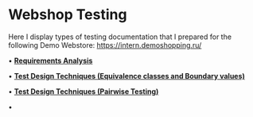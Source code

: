 # Webshop Testing
Here I display types of testing documentation that I prepared for the following Demo Webstore: https://intern.demoshopping.ru/

• [**Requirements Analysis**](https://docs.google.com/spreadsheets/d/1FNZtpPM6Y8_0JFXUuHVSI1FF96HLIf_cHGZUdwxbBhc/edit?usp=sharing)

• <a href="https://docs.google.com/spreadsheets/d/1A0ovryJL0fSBZmZQS-QHUjJ9r2oGUSWlXJrmnmnRd-k/edit?usp=sharing" target="_blank">**Test Design Techniques (Equivalence classes and Boundary values)**</a>

• <a href="https://docs.google.com/spreadsheets/d/107sxC2qU_qQDaQ7KB_i2Llkjo6gFLQhhlBxDa7EKTY4/edit?usp=sharing" target="_blank">**Test Design Techniques (Pairwise Testing)**</a>

•	

